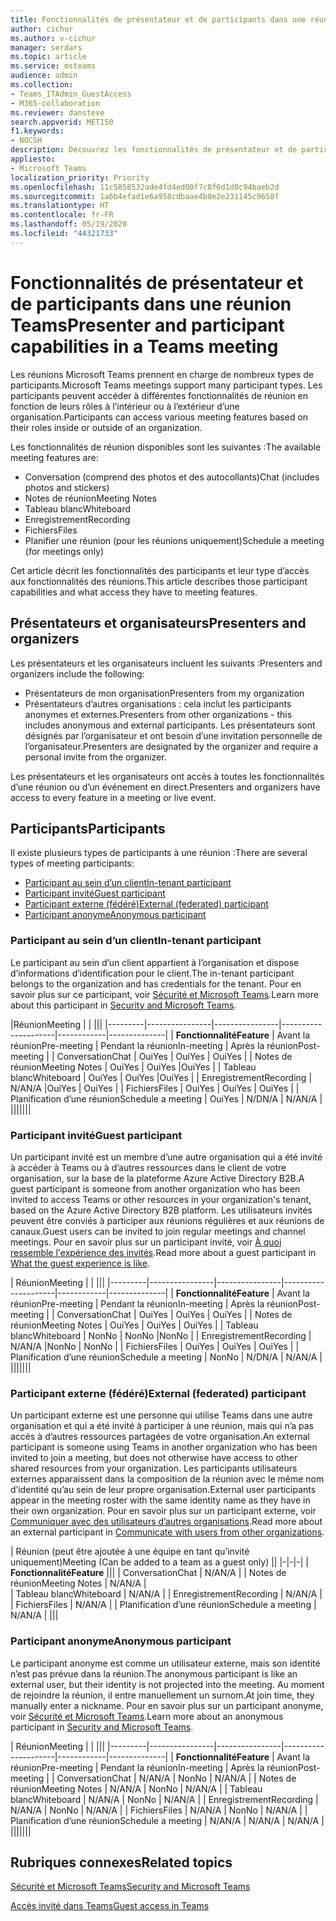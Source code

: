 ```yaml
---
title: Fonctionnalités de présentateur et de participants dans une réunion Teams
author: cichur
ms.author: v-cichur
manager: serdars
ms.topic: article
ms.service: msteams
audience: admin
ms.collection:
- Teams_ITAdmin_GuestAccess
- M365-collaboration
ms.reviewer: dansteve
search.appverid: MET150
f1.keywords:
- NOCSH
description: Découvrez les fonctionnalités de présentateur et de participant dans une réunion Teams.
appliesto:
- Microsoft Teams
localization_priority: Priority
ms.openlocfilehash: 11c5858532ade4fd4ed00f7c8f6d1d0c94baeb2d
ms.sourcegitcommit: 1a6b4efad1e6a958cdbaae4b0e2e231145c9658f
ms.translationtype: HT
ms.contentlocale: fr-FR
ms.lasthandoff: 05/19/2020
ms.locfileid: "44321733"
---
```

<a name="presenter-and-participant-capabilities-in-a-teams-meeting"></a><span data-ttu-id="de79b-103">Fonctionnalités de présentateur et de participants dans une réunion Teams</span><span class="sxs-lookup"><span data-stu-id="de79b-103">Presenter and participant capabilities in a Teams meeting</span></span>
======================================================

<span data-ttu-id="de79b-104">Les réunions Microsoft Teams prennent en charge de nombreux types de participants.</span><span class="sxs-lookup"><span data-stu-id="de79b-104">Microsoft Teams meetings support many participant types.</span></span> <span data-ttu-id="de79b-105">Les participants peuvent accéder à différentes fonctionnalités de réunion en fonction de leurs rôles à l’intérieur ou à l’extérieur d’une organisation.</span><span class="sxs-lookup"><span data-stu-id="de79b-105">Participants can access various meeting features based on their roles inside or outside of an organization.</span></span>

<span data-ttu-id="de79b-106">Les fonctionnalités de réunion disponibles sont les suivantes :</span><span class="sxs-lookup"><span data-stu-id="de79b-106">The available meeting features are:</span></span>

- <span data-ttu-id="de79b-107">Conversation (comprend des photos et des autocollants)</span><span class="sxs-lookup"><span data-stu-id="de79b-107">Chat (includes photos and stickers)</span></span>
- <span data-ttu-id="de79b-108">Notes de réunion</span><span class="sxs-lookup"><span data-stu-id="de79b-108">Meeting Notes</span></span>
- <span data-ttu-id="de79b-109">Tableau blanc</span><span class="sxs-lookup"><span data-stu-id="de79b-109">Whiteboard</span></span>
- <span data-ttu-id="de79b-110">Enregistrement</span><span class="sxs-lookup"><span data-stu-id="de79b-110">Recording</span></span>
- <span data-ttu-id="de79b-111">Fichiers</span><span class="sxs-lookup"><span data-stu-id="de79b-111">Files</span></span>
- <span data-ttu-id="de79b-112">Planifier une réunion (pour les réunions uniquement)</span><span class="sxs-lookup"><span data-stu-id="de79b-112">Schedule a meeting (for meetings only)</span></span>

<span data-ttu-id="de79b-113">Cet article décrit les fonctionnalités des participants et leur type d’accès aux fonctionnalités des réunions.</span><span class="sxs-lookup"><span data-stu-id="de79b-113">This article describes those participant capabilities and what access they have to meeting features.</span></span>

## <a name="presenters-and-organizers"></a><span data-ttu-id="de79b-114">Présentateurs et organisateurs</span><span class="sxs-lookup"><span data-stu-id="de79b-114">Presenters and organizers</span></span>

<span data-ttu-id="de79b-115">Les présentateurs et les organisateurs incluent les suivants :</span><span class="sxs-lookup"><span data-stu-id="de79b-115">Presenters and organizers include the following:</span></span>

- <span data-ttu-id="de79b-116">Présentateurs de mon organisation</span><span class="sxs-lookup"><span data-stu-id="de79b-116">Presenters from my organization</span></span>
- <span data-ttu-id="de79b-117">Présentateurs d’autres organisations : cela inclut les participants anonymes et externes.</span><span class="sxs-lookup"><span data-stu-id="de79b-117">Presenters from other organizations - this includes anonymous and external participants.</span></span> <span data-ttu-id="de79b-118">Les présentateurs sont désignés par l’organisateur et ont besoin d’une invitation personnelle de l’organisateur.</span><span class="sxs-lookup"><span data-stu-id="de79b-118">Presenters are designated by the organizer and require a personal invite from the organizer.</span></span>

<span data-ttu-id="de79b-119">Les présentateurs et les organisateurs ont accès à toutes les fonctionnalités d’une réunion ou d’un événement en direct.</span><span class="sxs-lookup"><span data-stu-id="de79b-119">Presenters and organizers have access to every feature in a meeting or live event.</span></span>

## <a name="participants"></a><span data-ttu-id="de79b-120">Participants</span><span class="sxs-lookup"><span data-stu-id="de79b-120">Participants</span></span>

<span data-ttu-id="de79b-121">Il existe plusieurs types de participants à une réunion :</span><span class="sxs-lookup"><span data-stu-id="de79b-121">There are several types of meeting participants:</span></span>

- [<span data-ttu-id="de79b-122">Participant au sein d’un client</span><span class="sxs-lookup"><span data-stu-id="de79b-122">In-tenant participant</span></span>](#in-tenant-participant)
- [<span data-ttu-id="de79b-123">Participant invité</span><span class="sxs-lookup"><span data-stu-id="de79b-123">Guest participant</span></span>](#guest-participant)
- [<span data-ttu-id="de79b-124">Participant externe (fédéré)</span><span class="sxs-lookup"><span data-stu-id="de79b-124">External (federated) participant</span></span>](#external-federated-participant)
- [<span data-ttu-id="de79b-125">Participant anonyme</span><span class="sxs-lookup"><span data-stu-id="de79b-125">Anonymous participant</span></span>](#anonymous-participant)

### <a name="in-tenant-participant"></a><span data-ttu-id="de79b-126">Participant au sein d’un client</span><span class="sxs-lookup"><span data-stu-id="de79b-126">In-tenant participant</span></span>

<span data-ttu-id="de79b-127">Le participant au sein d’un client appartient à l’organisation et dispose d’informations d’identification pour le client.</span><span class="sxs-lookup"><span data-stu-id="de79b-127">The in-tenant participant belongs to the organization and has credentials for the tenant.</span></span> <span data-ttu-id="de79b-128">Pour en savoir plus sur ce participant, voir [Sécurité et Microsoft Teams](teams-security-guide.md#participant-types).</span><span class="sxs-lookup"><span data-stu-id="de79b-128">Learn more about this participant in [Security and Microsoft Teams](teams-security-guide.md#participant-types).</span></span>

|<span data-ttu-id="de79b-129">Réunion</span><span class="sxs-lookup"><span data-stu-id="de79b-129">Meeting</span></span>  |  | |||
|---------|----------------|----------------|---------------------|------------|--------------|
| <span data-ttu-id="de79b-130">**Fonctionnalité**</span><span class="sxs-lookup"><span data-stu-id="de79b-130">**Feature**</span></span>        | <span data-ttu-id="de79b-131">Avant la réunion</span><span class="sxs-lookup"><span data-stu-id="de79b-131">Pre-meeting</span></span> | <span data-ttu-id="de79b-132">Pendant la réunion</span><span class="sxs-lookup"><span data-stu-id="de79b-132">In-meeting</span></span> | <span data-ttu-id="de79b-133">Après la réunion</span><span class="sxs-lookup"><span data-stu-id="de79b-133">Post-meeting</span></span> |
| <span data-ttu-id="de79b-134">Conversation</span><span class="sxs-lookup"><span data-stu-id="de79b-134">Chat</span></span> | <span data-ttu-id="de79b-135">Oui</span><span class="sxs-lookup"><span data-stu-id="de79b-135">Yes</span></span> | <span data-ttu-id="de79b-136">Oui</span><span class="sxs-lookup"><span data-stu-id="de79b-136">Yes</span></span> | <span data-ttu-id="de79b-137">Oui</span><span class="sxs-lookup"><span data-stu-id="de79b-137">Yes</span></span> |
| <span data-ttu-id="de79b-138">Notes de réunion</span><span class="sxs-lookup"><span data-stu-id="de79b-138">Meeting Notes</span></span> | <span data-ttu-id="de79b-139">Oui</span><span class="sxs-lookup"><span data-stu-id="de79b-139">Yes</span></span> | <span data-ttu-id="de79b-140">Oui</span><span class="sxs-lookup"><span data-stu-id="de79b-140">Yes</span></span> |<span data-ttu-id="de79b-141">Oui</span><span class="sxs-lookup"><span data-stu-id="de79b-141">Yes</span></span> |
| <span data-ttu-id="de79b-142">Tableau blanc</span><span class="sxs-lookup"><span data-stu-id="de79b-142">Whiteboard</span></span> | <span data-ttu-id="de79b-143">Oui</span><span class="sxs-lookup"><span data-stu-id="de79b-143">Yes</span></span> | <span data-ttu-id="de79b-144">Oui</span><span class="sxs-lookup"><span data-stu-id="de79b-144">Yes</span></span> |<span data-ttu-id="de79b-145">Oui</span><span class="sxs-lookup"><span data-stu-id="de79b-145">Yes</span></span> |
| <span data-ttu-id="de79b-146">Enregistrement</span><span class="sxs-lookup"><span data-stu-id="de79b-146">Recording</span></span> | <span data-ttu-id="de79b-147">N/A</span><span class="sxs-lookup"><span data-stu-id="de79b-147">N/A</span></span> |<span data-ttu-id="de79b-148">Oui</span><span class="sxs-lookup"><span data-stu-id="de79b-148">Yes</span></span> | <span data-ttu-id="de79b-149">Oui</span><span class="sxs-lookup"><span data-stu-id="de79b-149">Yes</span></span> |
| <span data-ttu-id="de79b-150">Fichiers</span><span class="sxs-lookup"><span data-stu-id="de79b-150">Files</span></span> | <span data-ttu-id="de79b-151">Oui</span><span class="sxs-lookup"><span data-stu-id="de79b-151">Yes</span></span> | <span data-ttu-id="de79b-152">Oui</span><span class="sxs-lookup"><span data-stu-id="de79b-152">Yes</span></span> | <span data-ttu-id="de79b-153">Oui</span><span class="sxs-lookup"><span data-stu-id="de79b-153">Yes</span></span> |
| <span data-ttu-id="de79b-154">Planification d’une réunion</span><span class="sxs-lookup"><span data-stu-id="de79b-154">Schedule a meeting</span></span> | <span data-ttu-id="de79b-155">Oui</span><span class="sxs-lookup"><span data-stu-id="de79b-155">Yes</span></span> | <span data-ttu-id="de79b-156">N/D</span><span class="sxs-lookup"><span data-stu-id="de79b-156">N/A</span></span> | <span data-ttu-id="de79b-157">N/A</span><span class="sxs-lookup"><span data-stu-id="de79b-157">N/A</span></span> |
|||||||

### <a name="guest-participant"></a><span data-ttu-id="de79b-158">Participant invité</span><span class="sxs-lookup"><span data-stu-id="de79b-158">Guest participant</span></span>

<span data-ttu-id="de79b-159">Un participant invité est un membre d’une autre organisation qui a été invité à accéder à Teams ou à d’autres ressources dans le client de votre organisation, sur la base de la plateforme Azure Active Directory B2B.</span><span class="sxs-lookup"><span data-stu-id="de79b-159">A guest participant is someone from another organization who has been invited to access Teams or other resources in your organization's tenant, based on the Azure Active Directory B2B platform.</span></span> <span data-ttu-id="de79b-160">Les utilisateurs invités peuvent être conviés à participer aux réunions régulières et aux réunions de canaux.</span><span class="sxs-lookup"><span data-stu-id="de79b-160">Guest users can be invited to join regular meetings and channel meetings.</span></span> <span data-ttu-id="de79b-161">Pour en savoir plus sur un participant invité, voir [À quoi ressemble l'expérience des invités](guest-experience.md#comparison-of-team-member-and-guest-capabilities).</span><span class="sxs-lookup"><span data-stu-id="de79b-161">Read more about a guest participant in [What the guest experience is like](guest-experience.md#comparison-of-team-member-and-guest-capabilities).</span></span>

| <span data-ttu-id="de79b-162">Réunion</span><span class="sxs-lookup"><span data-stu-id="de79b-162">Meeting</span></span> |  | |||
|---------|----------------|----------------|---------------------|------------|--------------|
| <span data-ttu-id="de79b-163">**Fonctionnalité**</span><span class="sxs-lookup"><span data-stu-id="de79b-163">**Feature**</span></span>        | <span data-ttu-id="de79b-164">Avant la réunion</span><span class="sxs-lookup"><span data-stu-id="de79b-164">Pre-meeting</span></span> | <span data-ttu-id="de79b-165">Pendant la réunion</span><span class="sxs-lookup"><span data-stu-id="de79b-165">In-meeting</span></span> | <span data-ttu-id="de79b-166">Après la réunion</span><span class="sxs-lookup"><span data-stu-id="de79b-166">Post-meeting</span></span> |
| <span data-ttu-id="de79b-167">Conversation</span><span class="sxs-lookup"><span data-stu-id="de79b-167">Chat</span></span> | <span data-ttu-id="de79b-168">Oui</span><span class="sxs-lookup"><span data-stu-id="de79b-168">Yes</span></span> | <span data-ttu-id="de79b-169">Oui</span><span class="sxs-lookup"><span data-stu-id="de79b-169">Yes</span></span> | <span data-ttu-id="de79b-170">Oui</span><span class="sxs-lookup"><span data-stu-id="de79b-170">Yes</span></span> |
| <span data-ttu-id="de79b-171">Notes de réunion</span><span class="sxs-lookup"><span data-stu-id="de79b-171">Meeting Notes</span></span> | <span data-ttu-id="de79b-172">Oui</span><span class="sxs-lookup"><span data-stu-id="de79b-172">Yes</span></span> | <span data-ttu-id="de79b-173">Oui</span><span class="sxs-lookup"><span data-stu-id="de79b-173">Yes</span></span> | <span data-ttu-id="de79b-174">Oui</span><span class="sxs-lookup"><span data-stu-id="de79b-174">Yes</span></span> |
| <span data-ttu-id="de79b-175">Tableau blanc</span><span class="sxs-lookup"><span data-stu-id="de79b-175">Whiteboard</span></span> | <span data-ttu-id="de79b-176">Non</span><span class="sxs-lookup"><span data-stu-id="de79b-176">No</span></span> | <span data-ttu-id="de79b-177">Non</span><span class="sxs-lookup"><span data-stu-id="de79b-177">No</span></span> |<span data-ttu-id="de79b-178">Non</span><span class="sxs-lookup"><span data-stu-id="de79b-178">No</span></span> |
| <span data-ttu-id="de79b-179">Enregistrement</span><span class="sxs-lookup"><span data-stu-id="de79b-179">Recording</span></span> | <span data-ttu-id="de79b-180">N/A</span><span class="sxs-lookup"><span data-stu-id="de79b-180">N/A</span></span> |<span data-ttu-id="de79b-181">Non</span><span class="sxs-lookup"><span data-stu-id="de79b-181">No</span></span> | <span data-ttu-id="de79b-182">Non</span><span class="sxs-lookup"><span data-stu-id="de79b-182">No</span></span> |
| <span data-ttu-id="de79b-183">Fichiers</span><span class="sxs-lookup"><span data-stu-id="de79b-183">Files</span></span> | <span data-ttu-id="de79b-184">Oui</span><span class="sxs-lookup"><span data-stu-id="de79b-184">Yes</span></span> | <span data-ttu-id="de79b-185">Oui</span><span class="sxs-lookup"><span data-stu-id="de79b-185">Yes</span></span> | <span data-ttu-id="de79b-186">Oui</span><span class="sxs-lookup"><span data-stu-id="de79b-186">Yes</span></span> |
| <span data-ttu-id="de79b-187">Planification d’une réunion</span><span class="sxs-lookup"><span data-stu-id="de79b-187">Schedule a meeting</span></span> | <span data-ttu-id="de79b-188">Non</span><span class="sxs-lookup"><span data-stu-id="de79b-188">No</span></span> | <span data-ttu-id="de79b-189">N/D</span><span class="sxs-lookup"><span data-stu-id="de79b-189">N/A</span></span> | <span data-ttu-id="de79b-190">N/A</span><span class="sxs-lookup"><span data-stu-id="de79b-190">N/A</span></span> |
|||||||

### <a name="external-federated-participant"></a><span data-ttu-id="de79b-191">Participant externe (fédéré)</span><span class="sxs-lookup"><span data-stu-id="de79b-191">External (federated) participant</span></span>

<span data-ttu-id="de79b-192">Un participant externe est une personne qui utilise Teams dans une autre organisation et qui a été invité à participer à une réunion, mais qui n’a pas accès à d’autres ressources partagées de votre organisation.</span><span class="sxs-lookup"><span data-stu-id="de79b-192">An external participant is someone using Teams in another organization who has been invited to join a meeting, but does not otherwise have access to other shared resources from your organization.</span></span> <span data-ttu-id="de79b-193">Les participants utilisateurs externes apparaissent dans la composition de la réunion avec le même nom d’identité qu’au sein de leur propre organisation.</span><span class="sxs-lookup"><span data-stu-id="de79b-193">External user participants appear in the meeting roster with the same identity name as they have in their own organization.</span></span> <span data-ttu-id="de79b-194">Pour en savoir plus sur un participant externe, voir [Communiquer avec des utilisateurs d’autres organisations](communicate-with-users-from-other-organizations.md#external-access).</span><span class="sxs-lookup"><span data-stu-id="de79b-194">Read more about an external participant in [Communicate with users from other organizations](communicate-with-users-from-other-organizations.md#external-access).</span></span>

| <span data-ttu-id="de79b-195">Réunion (peut être ajoutée à une équipe en tant qu’invité uniquement)</span><span class="sxs-lookup"><span data-stu-id="de79b-195">Meeting (Can be added to a team as a guest only)</span></span> ||
|-|-|-|
| <span data-ttu-id="de79b-196">**Fonctionnalité**</span><span class="sxs-lookup"><span data-stu-id="de79b-196">**Feature**</span></span> |||
| <span data-ttu-id="de79b-197">Conversation</span><span class="sxs-lookup"><span data-stu-id="de79b-197">Chat</span></span> | <span data-ttu-id="de79b-198">N/A</span><span class="sxs-lookup"><span data-stu-id="de79b-198">N/A</span></span> |
| <span data-ttu-id="de79b-199">Notes de réunion</span><span class="sxs-lookup"><span data-stu-id="de79b-199">Meeting Notes</span></span> | <span data-ttu-id="de79b-200">N/A</span><span class="sxs-lookup"><span data-stu-id="de79b-200">N/A</span></span> |  
| <span data-ttu-id="de79b-201">Tableau blanc</span><span class="sxs-lookup"><span data-stu-id="de79b-201">Whiteboard</span></span> | <span data-ttu-id="de79b-202">N/A</span><span class="sxs-lookup"><span data-stu-id="de79b-202">N/A</span></span> |
| <span data-ttu-id="de79b-203">Enregistrement</span><span class="sxs-lookup"><span data-stu-id="de79b-203">Recording</span></span> | <span data-ttu-id="de79b-204">N/A</span><span class="sxs-lookup"><span data-stu-id="de79b-204">N/A</span></span> |  
| <span data-ttu-id="de79b-205">Fichiers</span><span class="sxs-lookup"><span data-stu-id="de79b-205">Files</span></span> | <span data-ttu-id="de79b-206">N/A</span><span class="sxs-lookup"><span data-stu-id="de79b-206">N/A</span></span> |
| <span data-ttu-id="de79b-207">Planification d’une réunion</span><span class="sxs-lookup"><span data-stu-id="de79b-207">Schedule a meeting</span></span> | <span data-ttu-id="de79b-208">N/A</span><span class="sxs-lookup"><span data-stu-id="de79b-208">N/A</span></span> |
|||

### <a name="anonymous-participant"></a><span data-ttu-id="de79b-209">Participant anonyme</span><span class="sxs-lookup"><span data-stu-id="de79b-209">Anonymous participant</span></span>

<span data-ttu-id="de79b-210">Le participant anonyme est comme un utilisateur externe, mais son identité n’est pas prévue dans la réunion.</span><span class="sxs-lookup"><span data-stu-id="de79b-210">The anonymous participant is like an external user, but their identity is not projected into the meeting.</span></span> <span data-ttu-id="de79b-211">Au moment de rejoindre la réunion, il entre manuellement un surnom.</span><span class="sxs-lookup"><span data-stu-id="de79b-211">At join time, they manually enter a nickname.</span></span> <span data-ttu-id="de79b-212">Pour en savoir plus sur un participant anonyme, voir [Sécurité et Microsoft Teams](teams-security-guide.md#participant-types).</span><span class="sxs-lookup"><span data-stu-id="de79b-212">Learn more about an anonymous participant in [Security and Microsoft Teams](teams-security-guide.md#participant-types).</span></span>

| <span data-ttu-id="de79b-213">Réunion</span><span class="sxs-lookup"><span data-stu-id="de79b-213">Meeting</span></span>  | | |||
|---------|----------------|----------------|---------------------|------------|--------------|
| <span data-ttu-id="de79b-214">**Fonctionnalité**</span><span class="sxs-lookup"><span data-stu-id="de79b-214">**Feature**</span></span>        | <span data-ttu-id="de79b-215">Avant la réunion</span><span class="sxs-lookup"><span data-stu-id="de79b-215">Pre-meeting</span></span> | <span data-ttu-id="de79b-216">Pendant la réunion</span><span class="sxs-lookup"><span data-stu-id="de79b-216">In-meeting</span></span> | <span data-ttu-id="de79b-217">Après la réunion</span><span class="sxs-lookup"><span data-stu-id="de79b-217">Post-meeting</span></span> |
| <span data-ttu-id="de79b-218">Conversation</span><span class="sxs-lookup"><span data-stu-id="de79b-218">Chat</span></span> | <span data-ttu-id="de79b-219">N/A</span><span class="sxs-lookup"><span data-stu-id="de79b-219">N/A</span></span> | <span data-ttu-id="de79b-220">Non</span><span class="sxs-lookup"><span data-stu-id="de79b-220">No</span></span> | <span data-ttu-id="de79b-221">N/A</span><span class="sxs-lookup"><span data-stu-id="de79b-221">N/A</span></span> |
| <span data-ttu-id="de79b-222">Notes de réunion</span><span class="sxs-lookup"><span data-stu-id="de79b-222">Meeting Notes</span></span> | <span data-ttu-id="de79b-223">N/A</span><span class="sxs-lookup"><span data-stu-id="de79b-223">N/A</span></span> | <span data-ttu-id="de79b-224">Non</span><span class="sxs-lookup"><span data-stu-id="de79b-224">No</span></span> | <span data-ttu-id="de79b-225">N/A</span><span class="sxs-lookup"><span data-stu-id="de79b-225">N/A</span></span> |
| <span data-ttu-id="de79b-226">Tableau blanc</span><span class="sxs-lookup"><span data-stu-id="de79b-226">Whiteboard</span></span> | <span data-ttu-id="de79b-227">N/A</span><span class="sxs-lookup"><span data-stu-id="de79b-227">N/A</span></span> | <span data-ttu-id="de79b-228">Non</span><span class="sxs-lookup"><span data-stu-id="de79b-228">No</span></span> | <span data-ttu-id="de79b-229">N/A</span><span class="sxs-lookup"><span data-stu-id="de79b-229">N/A</span></span> |
| <span data-ttu-id="de79b-230">Enregistrement</span><span class="sxs-lookup"><span data-stu-id="de79b-230">Recording</span></span> | <span data-ttu-id="de79b-231">N/A</span><span class="sxs-lookup"><span data-stu-id="de79b-231">N/A</span></span> | <span data-ttu-id="de79b-232">Non</span><span class="sxs-lookup"><span data-stu-id="de79b-232">No</span></span> | <span data-ttu-id="de79b-233">N/A</span><span class="sxs-lookup"><span data-stu-id="de79b-233">N/A</span></span> |
| <span data-ttu-id="de79b-234">Fichiers</span><span class="sxs-lookup"><span data-stu-id="de79b-234">Files</span></span> | <span data-ttu-id="de79b-235">N/A</span><span class="sxs-lookup"><span data-stu-id="de79b-235">N/A</span></span> | <span data-ttu-id="de79b-236">Non</span><span class="sxs-lookup"><span data-stu-id="de79b-236">No</span></span> | <span data-ttu-id="de79b-237">N/A</span><span class="sxs-lookup"><span data-stu-id="de79b-237">N/A</span></span> |
| <span data-ttu-id="de79b-238">Planification d’une réunion</span><span class="sxs-lookup"><span data-stu-id="de79b-238">Schedule a meeting</span></span> | <span data-ttu-id="de79b-239">N/A</span><span class="sxs-lookup"><span data-stu-id="de79b-239">N/A</span></span> | <span data-ttu-id="de79b-240">N/A</span><span class="sxs-lookup"><span data-stu-id="de79b-240">N/A</span></span> | <span data-ttu-id="de79b-241">N/A</span><span class="sxs-lookup"><span data-stu-id="de79b-241">N/A</span></span> |
|||||||

## <a name="related-topics"></a><span data-ttu-id="de79b-242">Rubriques connexes</span><span class="sxs-lookup"><span data-stu-id="de79b-242">Related topics</span></span>

[<span data-ttu-id="de79b-243">Sécurité et Microsoft Teams</span><span class="sxs-lookup"><span data-stu-id="de79b-243">Security and Microsoft Teams</span></span>](teams-security-guide.md)

[<span data-ttu-id="de79b-244">Accès invité dans Teams</span><span class="sxs-lookup"><span data-stu-id="de79b-244">Guest access in Teams</span></span>](guest-access.md)
